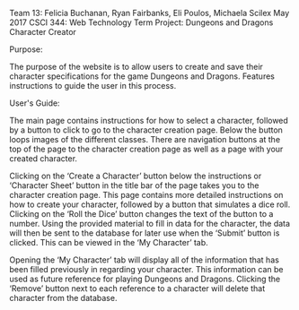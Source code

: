 Team 13: Felicia Buchanan, Ryan Fairbanks, Eli Poulos, Michaela Scilex
May 2017
CSCI 344: Web Technology
Term Project: Dungeons and Dragons Character Creator

Purpose:

The purpose of the website is to allow users to create and save their character specifications for the game Dungeons and Dragons. Features instructions to guide the user in this process.

User's Guide:

The main page contains instructions for how to select a character, followed by a button to click to go to the character creation page. Below the button loops images of the different classes. There are navigation buttons at the top of the page to the character creation page as well as a page with your created character.

Clicking on the ‘Create a Character’ button below the instructions or ‘Character Sheet’ button in the title bar of the page takes you to the character creation page. This page contains more detailed instructions on how to create your character, followed by a button that simulates a dice roll. Clicking on the ‘Roll the Dice’ button changes the text of the button to a number. Using the provided material to fill in data for the character, the data will then be sent to the database for later use when the ‘Submit’ button is clicked. This can be viewed in the ‘My Character’ tab.

Opening the ‘My Character’ tab will display all of the information that has been filled previously in regarding your character. This information can be used as future reference for playing Dungeons and Dragons. Clicking the ‘Remove’ button next to each reference to a character will delete that character from the database.